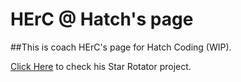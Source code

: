 # HErC @ Hatch's page

##This is coach HErC's page for Hatch Coding (WIP).

[Click Here](https://HerculesHatch.github.io/StarRotator.html) to check his Star Rotator project.
